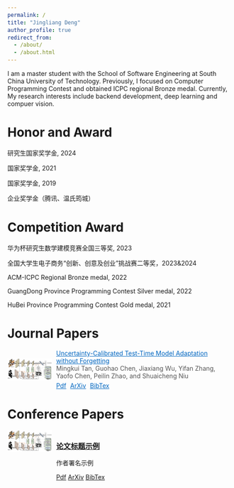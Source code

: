 ```yaml
---
permalink: /
title: "Jingliang Deng"
author_profile: true
redirect_from: 
  - /about/
  - /about.html
---
```


I am a master student with the School of Software Engineering at South China University of Technology. Previously, I focused on Computer Programming Contest and obtained ICPC regional Bronze medal.  Currently, My research interests include backend development, deep learning and compuer vision.

Honor and Award
======
研究生国家奖学金, 2024

国家奖学金, 2021

国家奖学金, 2019

企业奖学金（腾讯、温氏筠城）

Competition Award
======

华为杯研究生数学建模竞赛全国三等奖, 2023

全国大学生电子商务“创新、创意及创业”挑战赛二等奖，2023&2024

ACM-ICPC Regional Bronze medal, 2022

GuangDong Province Programming Contest Silver medal, 2022

HuBei Province Programming Contest Gold medal, 2021

# Journal Papers
<div style="display: flex; align-items: center;">
  <img src="/files/thumbnails/ufo.jpg" alt="论文缩略图" style="width: 100px; margin-right: 10px;">
  <div>
    <a href="/files/publications/ufo.pdf" style="color: #0066c0; text-decoration: underline;">Uncertainty-Calibrated Test-Time Model Adaptation without Forgetting</a>
    <p style="color: #555; margin: 0;">Mingkui Tan, Guohao Chen, Jiaxiang Wu, Yifan Zhang, Yaofo Chen, Peilin Zhao, and Shuaicheng Niu</p>
    <div style="margin-top: 5px;">
      <a href="/files/publications/ufo.pdf" style="color: #0066c0; text-decoration: underline;">Pdf</a>
      <a href="/files/publications/ufo.pdf" style="color: #0066c0; text-decoration: underline; margin-left: 5px;">ArXiv</a>
      <a href="/files/bibtex/ufo.txt" style="color: #0066c0; text-decoration: underline; margin-left: 5px;">BibTex</a>
    </div>
  </div>
</div>

# Conference Papers
<div style="display: flex;">
  <div style="width: 100px;">
    <img src="/files/thumbnails/ufo.jpg" alt="thumbnail2">
  </div>
  <div style="margin-left: 10px;">
    <h3><a href="/files/publications/ufo.pdf">论文标题示例</a></h3>
    <p>作者署名示例</p>
    <a href="/files/publications/ufo.pdf">Pdf</a>
    <a href="/files/publications/ufo.pdf">ArXiv</a>
    <a href="/files/bibtex/ufo.txt">BibTex</a>
  </div>
</div>

